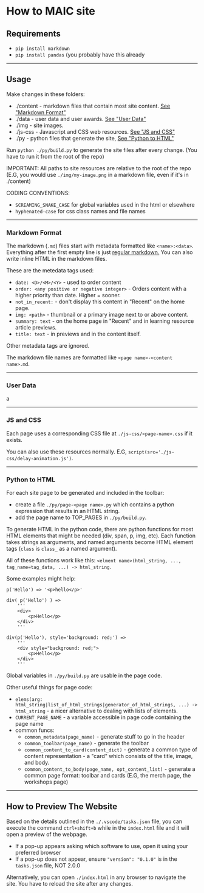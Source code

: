 # How to MAIC site

## Requirements

* `pip install markdown`
* `pip install pandas` (you probably have this already

---

## Usage

Make changes in these folders:
* ./content - markdown files that contain most site content. [See "Markdown Format"](#markdown-format)
* ./data - user data and user awards. [See "User Data"](#user-data)
* ./img - site images.
* ./js-css - Javascript and CSS web resources. [See "JS and CSS"](#js-and-css)
* ./py - python files that generate the site, [See "Python to HTML"](#python-to-html)

Run `python ./py/build.py` to generate the site files after every change. (You have to run it from the root of the repo)

IMPORTANT: All paths to site resources are relative to the root of the repo (E.G, you would use `./img/my-image.png` in a markdown file, even if it's in ./content)

CODING CONVENTIONS:
* `SCREAMING_SNAKE_CASE` for global variables used in the html or elsewhere
* `hyphenated-case` for css class names and file names

---

### Markdown Format

The markdown (`.md`) files start with metadata formatted like `<name>:<data>`. Everything after the first empty line is just [regular markdown.](https://www.markdownguide.org/cheat-sheet/) You can also write inline HTML in the markdown files.

These are the metedata tags used:
* `date: <D>/<M>/<Y>` - used to order content
* `order: <any positive or negative integer>` - Orders content with a higher priority than date. Higher = sooner.
* `not_in_recent:` - don't display this content in "Recent" on the home page.
* `img: <path>` - thumbnail or a primary image next to or above content.
* `summary: text` - on the home page in "Recent" and in learning resource article previews.
* `title: text` - in previews and in the content itself.

Other metadata tags are ignored.

The markdown file names are formatted like `<page name>-<content name>.md`.

---

### User Data

a

---

### JS and CSS

Each page uses a corresponding CSS file at `./js-css/<page-name>.css` if it exists.

You can also use these resources normally. E.G, `script(src='./js-css/delay-animation.js')`.

---

### Python to HTML

For each site page to be generated and included in the toolbar:
* create a file `./py/page-<page name>.py` which contains a python expression that results in an HTML string.
* add the page name to TOP_PAGES in `./py/build.py`.

To generate HTML in the python code, there are python functions for most HTML elements that might be needed (div, span, p, img, etc). Each function takes strings as arguments, and named arguments become HTML element tags (`class` is `class_` as a named argument).

All of these functions work like this: `<elment name>(html_string, ..., tag_name=tag_data, ...) -> html_string`.

Some examples might help:

    p('Hello') => '<p>hello</p>'

    div( p('Hello') ) =>
        '''
        <div>
            <p>Hello</p>
        </div>
        '''

    div(p('Hello'), style='background: red;') =>
        '''
        <div style="background: red;">
            <p>Hello</p>
        </div>
        '''

Global variables in `./py/build.py` are usable in the page code.

Other useful things for page code:
* `elems(arg: html_string|list_of_html_strings|generator_of_html_strings, ...) -> html_string` - a nicer alternative to dealing with lists of elements.
* `CURRENT_PAGE_NAME` - a variable accessible in page code containing the page name
* common funcs:
  * `common_metadata(page_name)` - generate stuff to go in the header
  * `common_toolbar(page_name)` - generate the toolbar
  * `common_content_to_card(content_dict)` - generate a common type of content representation - a "card" which consists of the title, image, and body.
  * `common_content_to_body(page_name, opt_content_list)` - generate a common page format: toolbar and cards (E.G, the merch page, the workshops page)

---

## How to Preview The Website

Based on the details outlined in the `./.vscode/tasks.json` file, you can execute the command `ctrl+shift+b` while in the `index.html` file and it will open a preview of the webpage.
- If a pop-up appears asking which software to use, open it using your preferred browser
- If a pop-up does not appear, ensure `"version": "0.1.0"` is in the `tasks.json` file, NOT 2.0.0

Alternatively, you can open `./index.html` in any browser to navigate the site. You have to reload the site after any changes.
